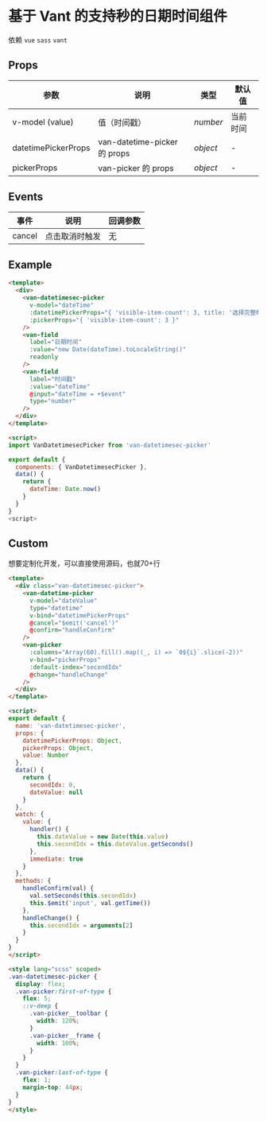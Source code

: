 # 基于 Vant 的支持秒的日期时间组件

依赖 `vue` `sass` `vant`

## Props

| 参数 | 说明 | 类型 | 默认值 |
| ---- | ---- | ---- | ----- |
| v-model (value) | 值（时间戳） | *number* | 当前时间 |
| datetimePickerProps | van-datetime-picker 的 props | *object* | - |
| pickerProps | van-picker 的 props | *object* | - |

## Events

| 事件 | 说明 | 回调参数 |
| ---- | ---- | ------- |
| cancel | 点击取消时触发 | 无

## Example

```html
<template>
  <div>
    <van-datetimesec-picker
      v-model="dateTime"
      :datetimePickerProps="{ 'visible-item-count': 3, title: '选择完整时间' }"
      :pickerProps="{ 'visible-item-count': 3 }"
    />
    <van-field
      label="日期时间"
      :value="new Date(dateTime).toLocaleString()"
      readonly
    />
    <van-field
      label="时间戳"
      :value="dateTime"
      @input="dateTime = +$event"
      type="number"
    />
  </div>
</template>

<script>
import VanDatetimesecPicker from 'van-datetimesec-picker'

export default {
  components: { VanDatetimesecPicker },
  data() {
    return {
      dateTime: Date.now()
    }
  }
}
<script>
```

## Custom

想要定制化开发，可以直接使用源码，也就70+行

```html
<template>
  <div class="van-datetimesec-picker">
    <van-datetime-picker
      v-model="dateValue"
      type="datetime"
      v-bind="datetimePickerProps"
      @cancel="$emit('cancel')"
      @confirm="handleConfirm"
    />
    <van-picker
      :columns="Array(60).fill().map((_, i) => `0${i}`.slice(-2))"
      v-bind="pickerProps"
      :default-index="secondIdx"
      @change="handleChange"
    />
  </div>
</template>

<script>
export default {
  name: 'van-datetimesec-picker',
  props: {
    datetimePickerProps: Object,
    pickerProps: Object,
    value: Number
  },
  data() {
    return {
      secondIdx: 0,
      dateValue: null
    }
  },
  watch: {
    value: {
      handler() {
        this.dateValue = new Date(this.value)
        this.secondIdx = this.dateValue.getSeconds()
      },
      immediate: true
    }
  },
  methods: {
    handleConfirm(val) {
      val.setSeconds(this.secondIdx)
      this.$emit('input', val.getTime())
    },
    handleChange() {
      this.secondIdx = arguments[2]
    }
  }
}
</script>

<style lang="scss" scoped>
.van-datetimesec-picker {
  display: flex;
  .van-picker:first-of-type {
    flex: 5;
    ::v-deep {
      .van-picker__toolbar {
        width: 120%;
      }
      .van-picker__frame {
        width: 100%;
      }
    }
  }
  .van-picker:last-of-type {
    flex: 1;
    margin-top: 44px;
  }
}
</style>
```
